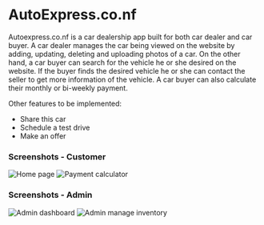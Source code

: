 # AutoExpress.co.nf
Autoexpress.co.nf is a car dealership app built for both car dealer and car buyer. 
A car dealer manages the car being viewed on the website by adding, updating, 
deleting and uploading photos of a car. On the other hand, a car buyer can search 
for the vehicle he or she desired on the website. If the buyer finds the desired 
vehicle he or she can contact the seller to get more information of the vehicle. 
A car buyer can also calculate their monthly or bi-weekly payment.

Other features to be implemented:
 - Share this car
 - Schedule a test drive
 - Make an offer

### Screenshots - Customer
![Home page](https://github.com/tramyardg/autoexpress/blob/readMe/image/home_page.PNG)
![Payment calculator](https://github.com/tramyardg/autoexpress/blob/readMe/image/calc_payment.PNG)

### Screenshots - Admin
![Admin dashboard](https://github.com/tramyardg/autoexpress/blob/readMe/image/admin_dashboard.PNG)
![Admin manage inventory](https://github.com/tramyardg/autoexpress/blob/readMe/image/admin_inventory.PNG)
